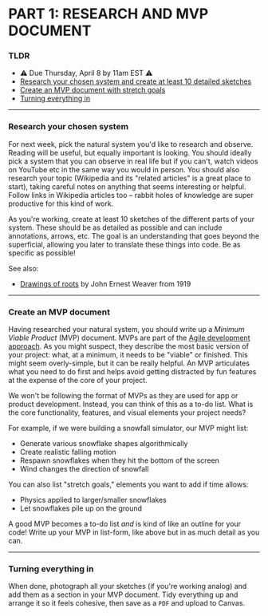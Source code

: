 # PART 1: RESEARCH AND MVP DOCUMENT  

### TLDR  
* ⚠️ Due Thursday, April 8 by 11am EST ⚠️
* [Research your chosen system and create at least 10 detailed sketches](#research-your-chosen-system)  
* [Create an MVP document with stretch goals](#create-an-mvp-document)  
* [Turning everything in](#turning-everything-in)   

***

### Research your chosen system  

For next week, pick the natural system you'd like to research and observe. Reading will be useful, but equally important is looking. You should ideally pick a system that you can observe in real life but if you can't, watch videos on YouTube etc in the same way you would in person. You should also research your topic (Wikipedia and its "related articles" is a great place to start), taking careful notes on anything that seems interesting or helpful. Follow links in Wikipedia articles too – rabbit holes of knowledge are super productive for this kind of work.

As you're working, create at least 10 sketches of the different parts of your system. These should be as detailed as possible and can include annotations, arrows, etc. The goal is an understanding that goes beyond the superficial, allowing you later to translate these things into code. Be as specific as possible!

See also:  
* [Drawings of roots](http://socks-studio.com/2020/06/21/patterns-from-the-world-underneath-the-ecological-relations-of-roots-by-john-ernest-weaver-1919/) by John Ernest Weaver from 1919

***

### Create an MVP document  

Having researched your natural system, you should write up a *Minimum Viable Product* (MVP) document. MVPs are part of the [Agile development approach](https://en.wikipedia.org/wiki/Agile_software_development). As you might suspect, they describe the most basic version of your project: what, at a minimum, it needs to be "viable" or finished. This might seem overly-simple, but it can be really helpful. An MVP articulates what you need to do first and helps avoid getting distracted by fun features at the expense of the core of your project. 

We won't be following the format of MVPs as they are used for app or product development. Instead, you can think of this as a to-do list. What is the core functionality, features, and visual elements your project needs?

For example, if we were building a snowfall simulator, our MVP might list:  
* Generate various snowflake shapes algorithmically  
* Create realistic falling motion  
* Respawn snowflakes when they hit the bottom of the screen  
* Wind changes the direction of snowfall  

You can also list "stretch goals," elements you want to add if time allows:  
* Physics applied to larger/smaller snowflakes  
* Let snowflakes pile up on the ground  

A good MVP becomes a to-do list *and* is kind of like an outline for your code! Write up your MVP in list-form, like above but in as much detail as you can.

***

### Turning everything in  

When done, photograph all your sketches (if you're working analog) and add them as a section in your MVP document. Tidy everything up and arrange it so it feels cohesive, then save as a `PDF` and upload to Canvas.

